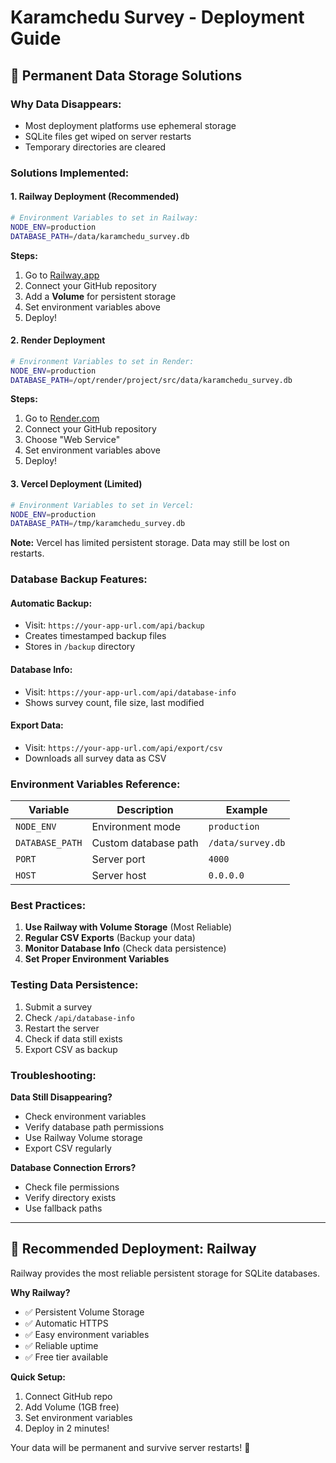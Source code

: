 # Karamchedu Survey - Deployment Guide

## 🚀 Permanent Data Storage Solutions

### **Why Data Disappears:**
- Most deployment platforms use ephemeral storage
- SQLite files get wiped on server restarts
- Temporary directories are cleared

### **Solutions Implemented:**

#### 1. **Railway Deployment (Recommended)**
```bash
# Environment Variables to set in Railway:
NODE_ENV=production
DATABASE_PATH=/data/karamchedu_survey.db
```

**Steps:**
1. Go to [Railway.app](https://railway.app)
2. Connect your GitHub repository
3. Add a **Volume** for persistent storage
4. Set environment variables above
5. Deploy!

#### 2. **Render Deployment**
```bash
# Environment Variables to set in Render:
NODE_ENV=production
DATABASE_PATH=/opt/render/project/src/data/karamchedu_survey.db
```

**Steps:**
1. Go to [Render.com](https://render.com)
2. Connect your GitHub repository
3. Choose "Web Service"
4. Set environment variables above
5. Deploy!

#### 3. **Vercel Deployment (Limited)**
```bash
# Environment Variables to set in Vercel:
NODE_ENV=production
DATABASE_PATH=/tmp/karamchedu_survey.db
```

**Note:** Vercel has limited persistent storage. Data may still be lost on restarts.

### **Database Backup Features:**

#### **Automatic Backup:**
- Visit: `https://your-app-url.com/api/backup`
- Creates timestamped backup files
- Stores in `/backup` directory

#### **Database Info:**
- Visit: `https://your-app-url.com/api/database-info`
- Shows survey count, file size, last modified

#### **Export Data:**
- Visit: `https://your-app-url.com/api/export/csv`
- Downloads all survey data as CSV

### **Environment Variables Reference:**

| Variable | Description | Example |
|----------|-------------|---------|
| `NODE_ENV` | Environment mode | `production` |
| `DATABASE_PATH` | Custom database path | `/data/survey.db` |
| `PORT` | Server port | `4000` |
| `HOST` | Server host | `0.0.0.0` |

### **Best Practices:**

1. **Use Railway with Volume Storage** (Most Reliable)
2. **Regular CSV Exports** (Backup your data)
3. **Monitor Database Info** (Check data persistence)
4. **Set Proper Environment Variables**

### **Testing Data Persistence:**

1. Submit a survey
2. Check `/api/database-info`
3. Restart the server
4. Check if data still exists
5. Export CSV as backup

### **Troubleshooting:**

**Data Still Disappearing?**
- Check environment variables
- Verify database path permissions
- Use Railway Volume storage
- Export CSV regularly

**Database Connection Errors?**
- Check file permissions
- Verify directory exists
- Use fallback paths

---

## 🎯 **Recommended Deployment: Railway**

Railway provides the most reliable persistent storage for SQLite databases.

**Why Railway?**
- ✅ Persistent Volume Storage
- ✅ Automatic HTTPS
- ✅ Easy environment variables
- ✅ Reliable uptime
- ✅ Free tier available

**Quick Setup:**
1. Connect GitHub repo
2. Add Volume (1GB free)
3. Set environment variables
4. Deploy in 2 minutes!

Your data will be permanent and survive server restarts! 🎉 